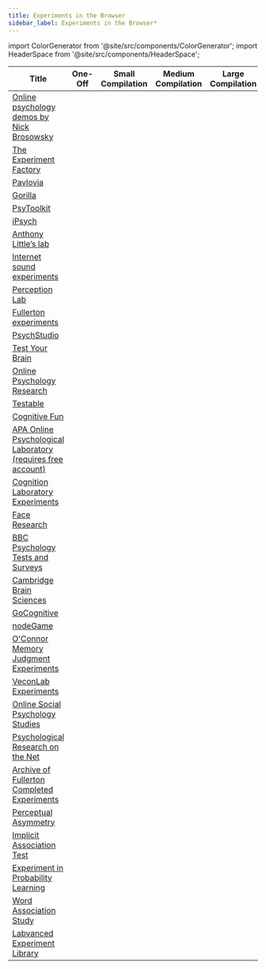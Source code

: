 ```yaml
---
title: Experiments in the Browser
sidebar_label: Experiments in the Browser*
---
```


import ColorGenerator from '@site/src/components/ColorGenerator';
import HeaderSpace from '@site/src/components/HeaderSpace';

|  Title                                                                                                                        | One-Off<HeaderSpace size="70px"/>  | Small Compilation<HeaderSpace size="70px"/>  | Medium Compilation<HeaderSpace size="70px"/>  | Large Compilation<HeaderSpace size="70px"/>  | Reproducible Code<HeaderSpace size="70px"/>  |
|-------------------------------------------------------------------------------------------------------------------------------|------------------------------------|:--------------------------------------------:|:---------------------------------------------:|:--------------------------------------------:|:--------------------------------------------:|
| [Online psychology demos by Nick Brosowsky](https://github.com/nbrosowsky/online-psychology-demos)                            |                                    |       <ColorGenerator color="#25c2a0"/>      |                                               |                                              |       <ColorGenerator color="#25c2a0"/>      |
| [The Experiment Factory](https://expfactory.github.io/experiments)                                                            |                                    |                                              |                                               |       <ColorGenerator color="#25c2a0"/>      |       <ColorGenerator color="#25c2a0"/>      |
| [Pavlovia](https://pavlovia.org/explore)                                                                                      |                                    |                                              |                                               |       <ColorGenerator color="#25c2a0"/>      |       <ColorGenerator color="#25c2a0"/>      |
| [Gorilla](https://gorilla.sc/support/samples)                                                                                 |                                    |                                              |       <ColorGenerator color="#25c2a0"/>       |                                              |       <ColorGenerator color="#25c2a0"/>      |
| [PsyToolkit](https://www.psytoolkit.org/experiment-library)                                                                   |                                    |                                              |       <ColorGenerator color="#25c2a0"/>       |                                              |       <ColorGenerator color="#25c2a0"/>      |
| [iPsych](http://www.ipsychexpts.com/directory.php)                                                                            |                                    |       <ColorGenerator color="#25c2a0"/>      |                                               |                                              |                                              |
| [Anthony Little’s lab](http://www.alittlelab.com)                                                                             |                                    |       <ColorGenerator color="#25c2a0"/>      |                                               |                                              |                                              |
| [Internet sound experiments](http://www.sound101.org)                                                                         |                                    |       <ColorGenerator color="#25c2a0"/>      |                                               |                                              |                                              |
| [Perception Lab](http://www.perceptionlab.com/WEBPAGE/Participate/Participate.php)                                            |                                    |       <ColorGenerator color="#25c2a0"/>      |                                               |                                              |                                              |
| [Fullerton experiments](http://psych.fullerton.edu/mbirnbaum/decisions/thanks.htm)                                            |                                    |       <ColorGenerator color="#25c2a0"/>      |                                               |                                              |                                              |
| [PsychStudio](https://www.psychstudio.com/demos)                                                                              |                                    |       <ColorGenerator color="#25c2a0"/>      |                                               |                                              |                                              |
| [Test Your Brain](https://natgeotv.com/int/brain-games/interact/test-your-brain-game)                                         |                                    |       <ColorGenerator color="#25c2a0"/>      |                                               |                                              |                                              |
| [Online Psychology Research](https://experiments.psy.gla.ac.uk)                                                               |                                    |       <ColorGenerator color="#25c2a0"/>      |                                               |                                              |                                              |
| [Testable](https://www.testable.org/library)                                                                                  |                                    |                                              |       <ColorGenerator color="#25c2a0"/>       |                                              |                                              |
| [Cognitive Fun](http://cognitivefun.net)                                                                                      |                                    |                                              |       <ColorGenerator color="#25c2a0"/>       |                                              |                                              |
| [APA Online Psychological Laboratory (requires free account)](https://opl.apa.org/OPL-Student/index.html?#/StudentExperiment) |                                    |                                              |       <ColorGenerator color="#25c2a0"/>       |                                              |                                              |
| [Cognition Laboratory Experiments](https://psych.hanover.edu/JavaTest/CLE/Cognition_js/cognition.html)                        |                                    |                                              |       <ColorGenerator color="#25c2a0"/>       |                                              |                                              |
| [Face Research](http://www.faceresearch.org/exp)                                                                              |                                    |                                              |       <ColorGenerator color="#25c2a0"/>       |                                              |                                              |
| [BBC Psychology Tests and Surveys](https://www.bbc.co.uk/science/humanbody/mind/index_surveys.shtml)                          |                                    |                                              |       <ColorGenerator color="#25c2a0"/>       |                                              |                                              |
| [Cambridge Brain Sciences](https://www.cambridgebrainsciences.com/science/tasks)                                              |                                    |                                              |       <ColorGenerator color="#25c2a0"/>       |                                              |                                              |
| [GoCognitive](http://gocognitive.net/demos)                                                                                   |                                    |                                              |       <ColorGenerator color="#25c2a0"/>       |                                              |                                              |
| [nodeGame](https://nodegamedemo.herokuapp.com)                                                                                |                                    |                                              |       <ColorGenerator color="#25c2a0"/>       |                                              |                                              |
| [O'Connor Memory Judgment Experiments](https://www.st-andrews.ac.uk/~oclab)                                                   |                                    |                                              |       <ColorGenerator color="#25c2a0"/>       |                                              |                                              |
| [VeconLab Experiments](http://veconlab.econ.virginia.edu/admin.htm)                                                           |                                    |                                              |                                               |       <ColorGenerator color="#25c2a0"/>      |                                              |
| [Online Social Psychology Studies](https://www.socialpsychology.org/expts.htm)                                                |                                    |                                              |                                               |       <ColorGenerator color="#25c2a0"/>      |                                              |
| [Psychological Research on the Net](https://psychology.hanover.edu/research/exponnet.html)                                    |                                    |                                              |                                               |       <ColorGenerator color="#25c2a0"/>      |                                              |
| [Archive of Fullerton Completed Experiments](http://psych.fullerton.edu/mbirnbaum/archive.htm)                                |                                    |                                              |                                               |       <ColorGenerator color="#25c2a0"/>      |                                              |
| [Perceptual Asymmetry](http://www.perceptionlab.com/WEBPAGE/Transforms/hemispheric/test_1.html)                               | <ColorGenerator color="#25c2a0"/>  |                                              |                                               |                                              |                                              |
| [Implicit Association Test](https://implicit.harvard.edu/implicit)                                                            |                                    |                                              |       <ColorGenerator color="#25c2a0"/>       |                                              |                                              |
| [Experiment in Probability Learning](http://psych.fullerton.edu/mbirnbaum/web/ProbLearn.htm)                                  | <ColorGenerator color="#25c2a0"/>  |                                              |                                               |                                              |                                              |
| [Word Association Study](https://smallworldofwords.org/en/introduction)                                                       | <ColorGenerator color="#25c2a0"/>  |                                              |                                               |                                              |                                              |
| [Labvanced Experiment Library](https://www.labvanced.com/page/library)                                                        |                                    |                                              |                                               |       <ColorGenerator color="#25c2a0"/>      |                                              |